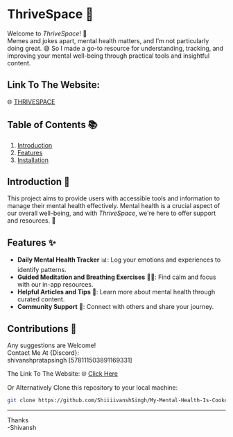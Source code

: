 


# ThriveSpace 🌱


Welcome to _ThriveSpace_! 🎉  <br>
Memes and jokes apart, mental health matters, and I’m not particularly doing great. 😅 So I made a go-to resource for understanding, tracking, and improving your mental well-being through practical tools and insightful content.

## **Link To The Website**: 
🌐 [THRIVESPACE](https://bit.ly/3BNKBi1)

## Table of Contents 📚

1. [Introduction](#introduction)
2. [Features](#features)
3. [Installation](#installation)

## Introduction 🧠

This project aims to provide users with accessible tools and information to manage their mental health effectively. Mental health is a crucial aspect of our overall well-being, and with _ThriveSpace_, we're here to offer support and resources. 🤝

## Features ✨

- **Daily Mental Health Tracker** 📊: Log your emotions and experiences to identify patterns.
- **Guided Meditation and Breathing Exercises** 🧘‍♀️: Find calm and focus with our in-app resources.
- **Helpful Articles and Tips** 📝: Learn more about mental health through curated content.
- **Community Support** 👥: Connect with others and share your journey.

## Contributions 🔧

Any suggestions are Welcome!<br>
Contact Me At {Discord}: <br>
shivanshpratapsingh [578111503891169331]

The Link To The Website: 🌐 [Click Here](https://bit.ly/3BNKBi1)

Or Alternatively  Clone this repository to your local machine:

```bash
git clone https://github.com/ShiiiivanshSingh/My-Mental-Health-Is-Cooked.git
```

--- 

Thanks<br> -Shivansh
